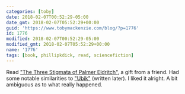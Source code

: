 ```yaml
---
categories: [toby]
date: 2018-02-07T00:52:29-05:00
date_gmt: 2018-02-07T05:52:29+00:00
guid: 'https://www.tobymackenzie.com/blog/?p=1776'
id: 1776
modified: 2018-02-07T00:52:29-05:00
modified_gmt: 2018-02-07T05:52:29+00:00
name: '1776'
tags: [book, phillipkdick, read, sciencefiction]
---
```


Read ["The Three Stigmata of Palmer Eldritch"](https://en.wikipedia.org/wiki/The_Three_Stigmata_of_Palmer_Eldritch), a gift from a friend.<!--more-->  Had some notable similarities to ["Ubik"](https://en.wikipedia.org/wiki/Ubik) (written later).  I liked it alright.  A bit ambiguous as to what really happened.
